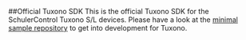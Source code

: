##Official Tuxono SDK
This is the official Tuxono SDK for the SchulerControl Tuxono S/L devices.
Please have a look at the [minimal sample repository](https://github.com/SchulerControl/minimal_sample) to get into development for Tuxono.
